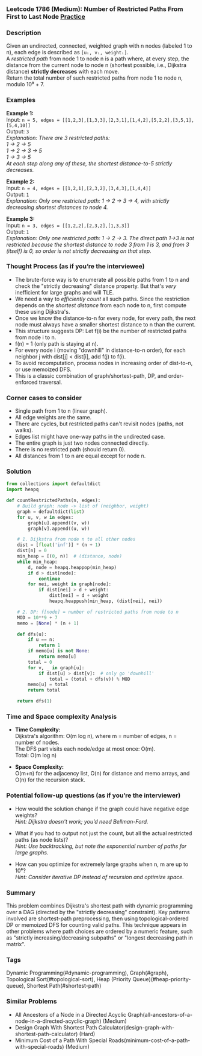 ### Leetcode 1786 (Medium): Number of Restricted Paths From First to Last Node [Practice](https://leetcode.com/problems/number-of-restricted-paths-from-first-to-last-node)

### Description  
Given an undirected, connected, weighted graph with n nodes (labeled 1 to n), each edge is described as `[uᵢ, vᵢ, weightᵢ]`.  
A *restricted path* from node 1 to node n is a path where, at every step, the distance from the current node to node n (shortest possible, i.e., Dijkstra distance) **strictly decreases** with each move.  
Return the total number of such restricted paths from node 1 to node n, modulo 10⁹ + 7.

### Examples  

**Example 1:**  
Input: `n = 5, edges = [[1,2,3],[1,3,3],[2,3,1],[1,4,2],[5,2,2],[3,5,1],[5,4,10]]`  
Output: `3`  
*Explanation: There are 3 restricted paths:  
1 → 2 → 5  
1 → 2 → 3 → 5  
1 → 3 → 5  
At each step along any of these, the shortest distance-to-5 strictly decreases.*

**Example 2:**  
Input: `n = 4, edges = [[1,2,1],[2,3,2],[3,4,3],[1,4,4]]`  
Output: `1`  
*Explanation: Only one restricted path: 1 → 2 → 3 → 4, with strictly decreasing shortest distances to node 4.*

**Example 3:**  
Input: `n = 3, edges = [[1,2,2],[2,3,2],[1,3,3]]`  
Output: `1`  
*Explanation: Only one restricted path: 1 → 2 → 3. The direct path 1→3 is not restricted because the shortest distance to node 3 from 1 is 3, and from 3 (itself) is 0, so order is not strictly decreasing on that step.*

### Thought Process (as if you’re the interviewee)  
- The brute-force way is to enumerate all possible paths from 1 to n and check the "strictly decreasing" distance property. But that's *very* inefficient for large graphs and will TLE.
- We need a way to *efficiently count* all such paths. Since the restriction depends on the *shortest distance* from each node to n, first compute these using Dijkstra's.
- Once we know the distance-to-n for every node, for every path, the next node must always have a smaller shortest distance to n than the current.
- This structure suggests DP: Let f(i) be the number of restricted paths from node i to n.
- f(n) = 1 (only path is staying at n).
- For every node i (moving "downhill" in distance-to-n order), for each neighbor j with dist[j] < dist[i], add f(j) to f(i).
- To avoid recomputation, process nodes in increasing order of dist-to-n, or use memoized DFS.
- This is a classic combination of graph/shortest-path, DP, and order-enforced traversal.

### Corner cases to consider  
- Single path from 1 to n (linear graph).
- All edge weights are the same.
- There are cycles, but restricted paths can't revisit nodes (paths, not walks).
- Edges list might have one-way paths in the undirected case.
- The entire graph is just two nodes connected directly.
- There is no restricted path (should return 0).
- All distances from 1 to n are equal except for node n.

### Solution

```python
from collections import defaultdict
import heapq

def countRestrictedPaths(n, edges):
    # Build graph: node -> list of (neighbor, weight)
    graph = defaultdict(list)
    for u, v, w in edges:
        graph[u].append((v, w))
        graph[v].append((u, w))

    # 1. Dijkstra from node n to all other nodes
    dist = [float('inf')] * (n + 1)
    dist[n] = 0
    min_heap = [(0, n)]  # (distance, node)
    while min_heap:
        d, node = heapq.heappop(min_heap)
        if d > dist[node]:
            continue
        for nei, weight in graph[node]:
            if dist[nei] > d + weight:
                dist[nei] = d + weight
                heapq.heappush(min_heap, (dist[nei], nei))

    # 2. DP: f[node] = number of restricted paths from node to n
    MOD = 10**9 + 7
    memo = [None] * (n + 1)

    def dfs(u):
        if u == n:
            return 1
        if memo[u] is not None:
            return memo[u]
        total = 0
        for v, _ in graph[u]:
            if dist[u] > dist[v]:  # only go 'downhill'
                total = (total + dfs(v)) % MOD
        memo[u] = total
        return total

    return dfs(1)
```

### Time and Space complexity Analysis  

- **Time Complexity:**  
  Dijkstra's algorithm: O(m log n), where m = number of edges, n = number of nodes.  
  The DFS part visits each node/edge at most once: O(m).  
  Total: O(m log n)

- **Space Complexity:**  
  O(m+n) for the adjacency list, O(n) for distance and memo arrays, and O(n) for the recursion stack.

### Potential follow-up questions (as if you’re the interviewer)  

- How would the solution change if the graph could have negative edge weights?  
  *Hint: Dijkstra doesn't work; you’d need Bellman-Ford.*

- What if you had to output not just the count, but all the actual restricted paths (as node lists)?  
  *Hint: Use backtracking, but note the exponential number of paths for large graphs.*

- How can you optimize for extremely large graphs when n, m are up to 10⁶?  
  *Hint: Consider iterative DP instead of recursion and optimize space.*

### Summary
This problem combines Dijkstra's shortest path with dynamic programming over a DAG (directed by the "strictly decreasing" constraint). Key patterns involved are shortest-path preprocessing, then using topological-ordered DP or memoized DFS for counting valid paths. This technique appears in other problems where path choices are ordered by a numeric feature, such as "strictly increasing/decreasing subpaths" or "longest decreasing path in matrix".

### Tags
Dynamic Programming(#dynamic-programming), Graph(#graph), Topological Sort(#topological-sort), Heap (Priority Queue)(#heap-priority-queue), Shortest Path(#shortest-path)

### Similar Problems
- All Ancestors of a Node in a Directed Acyclic Graph(all-ancestors-of-a-node-in-a-directed-acyclic-graph) (Medium)
- Design Graph With Shortest Path Calculator(design-graph-with-shortest-path-calculator) (Hard)
- Minimum Cost of a Path With Special Roads(minimum-cost-of-a-path-with-special-roads) (Medium)